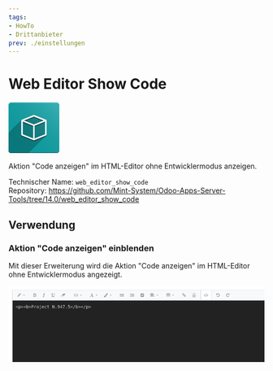 ```yaml
---
tags:
- HowTo
- Drittanbieter
prev: ./einstellungen
---
```

# Web Editor Show Code
![icon_oms_box](assets/icon_oms_box.png)

Aktion "Code anzeigen" im HTML-Editor ohne Entwicklermodus anzeigen.   

Technischer Name: `web_editor_show_code`\
Repository: <https://github.com/Mint-System/Odoo-Apps-Server-Tools/tree/14.0/web_editor_show_code>

## Verwendung

### Aktion "Code anzeigen" einblenden

Mit dieser Erweiterung wird die Aktion "Code anzeigen" im HTML-Editor ohne Entwicklermodus angezeigt.

![](assets/Web%20Editor%20Show%20Code.png)